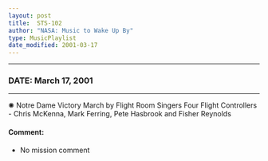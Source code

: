 ```yaml
---
layout: post
title:  STS-102
author: "NASA: Music to Wake Up By"
type: MusicPlaylist
date_modified: 2001-03-17
---
```


----
### DATE: March 17, 2001
----
✺ Notre Dame Victory March by Flight Room Singers Four Flight Controllers - Chris McKenna, Mark Ferring, Pete Hasbrook and Fisher Reynolds

#### Comment:
* No mission comment
